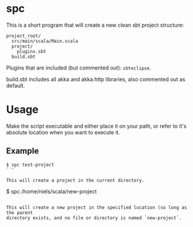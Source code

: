 
# spc

This is a short program that will create a new clean sbt project structure:

```
project_root/
  src/main/scala/Main.scala
  project/
    plugins.sbt
  build.sbt
```

Plugins that are included (but commented out): `sbteclipse`.

build.sbt includes all akka and akka.http libraries, also commented out as
default.

# Usage

Make the script executable and either place it on your path, or refer to
it's absolute location when you want to execute it.

## Example

```
$ spc test-project
``'

This will create a project in the current directory.

```
$ spc /home/niels/scala/new-project
```

This will create a new project in the specified location (so long as the parent
directory exists, and no file or directory is named `new-project`.

